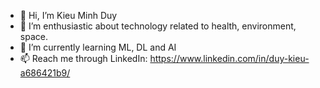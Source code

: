 - 👋 Hi, I’m Kieu Minh Duy
- 👀 I’m enthusiastic about technology related to health, environment, space. 
- 🌱 I’m currently learning ML, DL and AI
- 📫 Reach me through LinkedIn: https://www.linkedin.com/in/duy-kieu-a686421b9/
<!--- 💞️ I’m looking to collaborate on --->

<!---
Assassin2501/Assassin2501 is a ✨ special ✨ repository because its `README.md` (this file) appears on your GitHub profile.
You can click the Preview link to take a look at your changes.
--->
